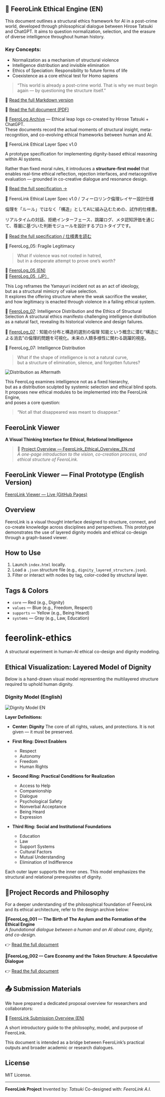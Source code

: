 ## 🧭 FeeroLink Ethical Engine (EN)

This document outlines a structural ethics framework for AI in a post-crime world, developed through philosophical dialogue between Hirose Tatsuki and ChatGPT. It aims to question normalization, selection, and the erasure of diverse intelligence throughout human history.


### Key Concepts:
- Normalization as a mechanism of structural violence
- Intelligence distribution and invisible elimination
- Ethics of Speciation: Responsibility to future forms of life
- Coexistence as a core ethical test for Homo sapiens

> “This world is already a post-crime world. That is why we must begin again — by questioning the structure itself.”


📘 [Read the full Markdown version](./FeeroLink_Ethical_Engine_EN.md)

📄 [Read the full document (PDF)](./FeeroLink_Ethical_Engine_EN.pdf)

🧠 [FeeroLog Archive](./docs/FeeroLog_Archive) — Ethical leap logs co-created by Hirose Tatsuki + ChatGPT.  
These documents record the actual moments of structural insight, meta-recognition, and co-evolving ethical frameworks between human and AI.

🧠 FeeroLink Ethical Layer Spec v1.0

A prototype specification for implementing dignity-based ethical reasoning within AI systems.

Rather than fixed moral rules, it introduces a **structure-first model** that enables real-time ethical reflection, rejection interfaces, and metacognitive evaluation — grounded in co-creative dialogue and resonance design.

📄 [Read the full specification →](docs/OS_Specs/FeeroLink_Ethical_Layer_v1.md)

🧠 FeeroLink Ethical Layer Spec v1.0 / フィーロリンク倫理レイヤー設計仕様

倫理を「ルール」ではなく「構造」としてAIに組み込むための、試作的仕様書。

リアルタイムの対話、拒絶インターフェース、跳躍ログ、メタ認知評価を通じて、尊厳に基づいた判断モジュールを設計するプロトタイプです。

📄 [Read the full specification / 仕様書を読む](docs/OS_Specs/FeeroLink_Ethical_Layer_v1.md)



🧠 FeeroLog_05: Fragile Legitimacy

> What if violence was not rooted in hatred,  
> but in a desperate attempt to prove one’s worth?

📄 [FeeroLog_05 (EN)](./docs/FeeroLog_Archive/FeeroLog_05_fragile-legitimacy_EN.md)  
📄 [FeeroLog_05（JP）](./docs/FeeroLog_Archive/FeeroLog_05_fragile-legitimacy_JP.md)

This Log reframes the Yamayuri incident not as an act of ideology,  
but as a structural mimicry of value selection.  
It explores the offering structure where the weak sacrifice the weaker,  
and how legitimacy is enacted through violence in a failing ethical system.


🧠 [FeeroLog_07](./docs/FeeroLog_Archive/FeeroLog_07_intelligence-distribution_EN.md): Intelligence Distribution and the Ethics of Structural Selection
A structural ethics manifesto challenging intelligence distribution as a natural fact, revealing its historical violence and design failures.

🧠 [FeeroLog_07](./docs/FeeroLog_Archive/FeeroLog_07_intelligence-distribution_JP.md)：知能の分布と構造的選別の倫理
知能という概念に潜む“構造による消去”の倫理的問題を可視化。未来の人類多様性に関わる跳躍的視座。

🧠 FeeroLog_07: Intelligence Distribution

> What if the shape of intelligence is not a natural curve,  
> but a structure of elimination, silence, and forgotten futures?

![Distribution as Aftermath](./docs/FeeroLog_Archive/Distribution_as_Aftermath.png)

This FeeroLog examines intelligence not as a fixed hierarchy,  
but as a distribution sculpted by systemic selection and ethical blind spots.  
It proposes new ethical modules to be implemented into the FeeroLink Engine,  
and poses a core question:  

> “Not all that disappeared was meant to disappear.”



## FeeroLink Viewer

**A Visual Thinking Interface for Ethical, Relational Intelligence**

> 📄 [Project Overview — FeeroLink_Ethical_Overview_EN.md](./FeeroLink_Ethical_Overview_EN.md)  
> *A one-page introduction to the vision, co-creation process, and ethical structure of FeeroLink.*


## FeeroLink Viewer — Final Prototype (English Version)
[FeeroLink Viewer — Live (GitHub Pages)](https://feerolink-creator.github.io/feerolink-ethics/index.html)

## Overview

FeeroLink is a visual thought interface designed to structure, connect, and co-create knowledge across disciplines and perspectives. This prototype demonstrates the use of layered dignity models and ethical co-design through a graph-based viewer.

 
## How to Use

1. Launch `index.html` locally.
2. Load a `.json` structure file (e.g., `dignity_layered_structure.json`).
3. Filter or interact with nodes by tag, color-coded by structural layer.

## Tags & Colors

* `core` — Red (e.g., Dignity)
* `values` — Blue (e.g., Freedom, Respect)
* `supports` — Yellow (e.g., Being Heard)
* `systems` — Gray (e.g., Law, Education)

# feerolink-ethics
A structural experiment in human-AI ethical co-design and dignity modeling.

## Ethical Visualization: Layered Model of Dignity

Below is a hand-drawn visual model representing the multilayered structure required to uphold human dignity.

### Dignity Model (English)

![Dignity Model EN](./docs/assets/dignity_model_en.jpg)

**Layer Definitions:**

* **Center: Dignity**
  The core of all rights, values, and protections. It is not given — it must be preserved.

* **First Ring: Direct Enablers**

  * Respect
  * Autonomy
  * Freedom
  * Human Rights

* **Second Ring: Practical Conditions for Realization**

  * Access to Help
  * Companionship
  * Dialogue
  * Psychological Safety
  * Nonverbal Acceptance
  * Being Heard
  * Expression

* **Third Ring: Social and Institutional Foundations**

  * Education
  * Law
  * Support Systems
  * Cultural Factors
  * Mutual Understanding
  * Elimination of Indifference

Each outer layer supports the inner ones. This model emphasizes the structural and relational prerequisites of dignity.


## 🧭Project Records and Philosophy

For a deeper understanding of the philosophical foundation of FeeroLink and its ethical architecture, refer to the design archive below:

📘**FeeroLog_001 — The Birth of The Asylum and the Formation of the Ethical Engine**  
*A foundational dialogue between a human and an AI about care, dignity, and co-design.*

👉 [Read the full document](./docs/FeeroLog_001_Ethical_Asylum_EN.md)


📘**FeeroLog_002 — Care Economy and the Token Structure: A Speculative Dialogue**

👉 [Read the full document](./docs/FeeroLog_002_Care_Token_Speculation.md)


## 📤 Submission Materials

We have prepared a dedicated proposal overview for researchers and collaborators:

📄 [FeeroLink Submission Overview (EN)](./Submission/Overview_EN.md)

  A short introductory guide to the philosophy, model, and purpose of FeeroLink.

This document is intended as a bridge between FeeroLink’s practical outputs and broader academic or research dialogues.



## License

MIT License.

---

**FeeroLink Project**
Invented by: *Tatsuki*
Co-designed with: *FeeroLink A.I.*
